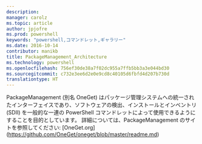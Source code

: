 ```yaml
---
description: 
manager: carolz
ms.topic: article
author: jpjofre
ms.prod: powershell
keywords: "powershell,コマンドレット,ギャラリー"
ms.date: 2016-10-14
contributor: manikb
title: PackageManagement_Architecture
ms.technology: powershell
ms.openlocfilehash: 756ef30de38a7f02dc955a7ffb5bb3a3e044bd30
ms.sourcegitcommit: c732e3ee6d2e0e9cd8c40105d6fbfd4d207b730d
translationtype: HT
---
```

PackageManagement (別名  OneGet) はパッケージ管理システムへの統一されたインターフェイスであり、ソフトウェアの検出、インストールとインベントリ (SDII) を一般的な一連の PowerShell コマンドレットによって使用できるようにすることを目的としています。 詳細については、PackageManagement のサイトを参照してください: [OneGet.org] (https://github.com/OneGet/oneget/blob/master/readme.md)

